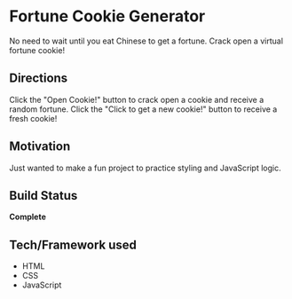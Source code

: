 # **Fortune Cookie Generator**
No need to wait until you eat Chinese to get a fortune.  Crack open a virtual fortune cookie! 

## Directions
Click the "Open Cookie!" button to crack open a cookie and receive a random fortune.  Click the "Click to get a new cookie!" button to receive a fresh cookie!

## Motivation
Just wanted to make a fun project to practice styling and JavaScript logic.

## Build Status
**Complete**

## Tech/Framework used
- HTML
- CSS
- JavaScript